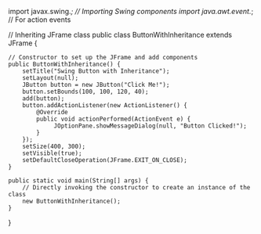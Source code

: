 import javax.swing.*;  // Importing Swing components
import java.awt.event.*; // For action events

// Inheriting JFrame class
public class ButtonWithInheritance extends JFrame {

    // Constructor to set up the JFrame and add components
    public ButtonWithInheritance() {
        setTitle("Swing Button with Inheritance");
        setLayout(null);
        JButton button = new JButton("Click Me!");
        button.setBounds(100, 100, 120, 40);
        add(button);
        button.addActionListener(new ActionListener() {
            @Override
            public void actionPerformed(ActionEvent e) {
                 JOptionPane.showMessageDialog(null, "Button Clicked!");
            }
        });
        setSize(400, 300);
        setVisible(true);
        setDefaultCloseOperation(JFrame.EXIT_ON_CLOSE);
    }

    public static void main(String[] args) {
        // Directly invoking the constructor to create an instance of the class
        new ButtonWithInheritance();
    }
}
